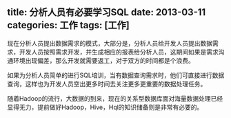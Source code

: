 ﻿title: 分析人员有必要学习SQL
date: 2013-03-11
categories: 工作
tags: [工作]
---

现在分析人员提出数据需求的模式，大部分是，分析人员给开发人员提出数据需求，开发人员按照需求开发，并生成相应的报表给分析人员，这期间如果是需求沟通环境出现偏差，那么开发就需要返工，对于双方的时间都是个浪费。

如果为分析人员简单的进行SQL培训，当有数据查询需求时，他们可直接进行数据查询，这样也为开发人员空出更多时间去关注更多更重要的数据处理任务。

随着Hadoop的流行，大数据的到来，现在的关系型数据库面对海量数据处理已经显得无力，提前做好Hadoop，Hive，Hql的知识储备则是非常有必要的。
